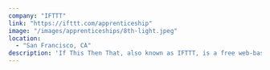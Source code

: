```yaml
---
company: "IFTTT"
link: "https://ifttt.com/apprenticeship"
image: "/images/apprenticeships/8th-light.jpeg"
location:
  - "San Francisco, CA"
description: 'If This Then That, also known as IFTTT, is a free web-based service to connect all your apps and devices into one "applet".'
---
```

